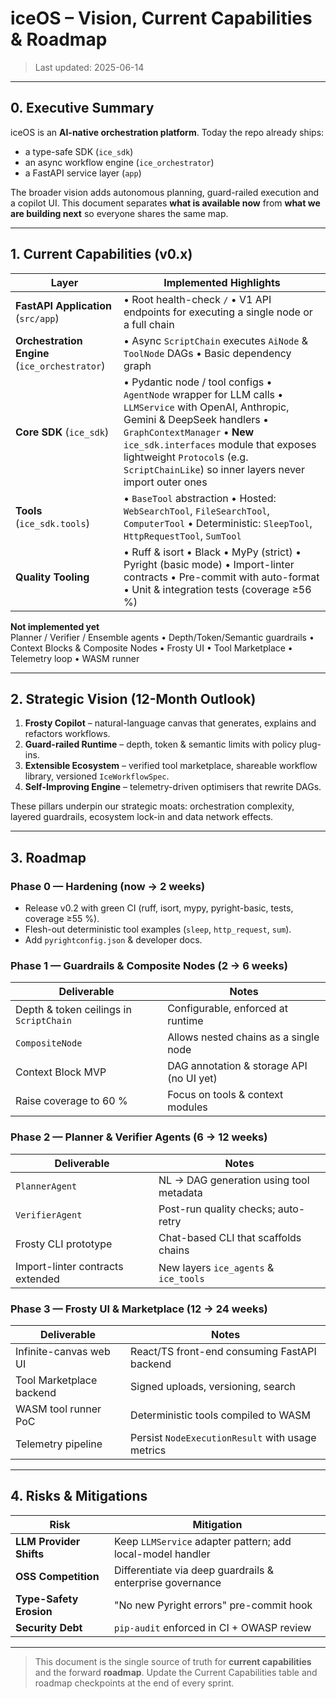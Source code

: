 # iceOS – Vision, Current Capabilities & Roadmap

> Last updated: 2025-06-14

---

## 0. Executive Summary

iceOS is an **AI-native orchestration platform**.  Today the repo already ships:

* a type-safe SDK (`ice_sdk`)
* an async workflow engine (`ice_orchestrator`)
* a FastAPI service layer (`app`)

The broader vision adds autonomous planning, guard-railed execution and a
copilot UI.  This document separates **what is available now** from
**what we are building next** so everyone shares the same map.

---

## 1. Current Capabilities (v0.x)

| Layer | Implemented Highlights |
|-------|------------------------|
| **FastAPI Application** (`src/app`) | • Root health-check `/`  • V1 API endpoints for executing a single node or a full chain |
| **Orchestration Engine** (`ice_orchestrator`) | • Async `ScriptChain` executes `AiNode` & `ToolNode` DAGs  • Basic dependency graph |
| **Core SDK** (`ice_sdk`) | • Pydantic node / tool configs  • `AgentNode` wrapper for LLM calls  • `LLMService` with OpenAI, Anthropic, Gemini & DeepSeek handlers  • `GraphContextManager`  • **New** `ice_sdk.interfaces` module that exposes lightweight `Protocol`s (e.g. `ScriptChainLike`) so inner layers never import outer ones |
| **Tools** (`ice_sdk.tools`) | • `BaseTool` abstraction  • Hosted: `WebSearchTool`, `FileSearchTool`, `ComputerTool`  • Deterministic: `SleepTool`, `HttpRequestTool`, `SumTool` |
| **Quality Tooling** | • Ruff & isort  • Black  • MyPy (strict)  • Pyright (basic mode)  • Import-linter contracts  • Pre-commit with auto-format  • Unit & integration tests (coverage ≥56 %) |

**Not implemented yet**  
Planner / Verifier / Ensemble agents • Depth/Token/Semantic guardrails •
Context Blocks & Composite Nodes • Frosty UI • Tool Marketplace • Telemetry
loop • WASM runner

---

## 2. Strategic Vision (12-Month Outlook)

1. **Frosty Copilot** – natural-language canvas that generates, explains and
   refactors workflows.
2. **Guard-railed Runtime** – depth, token & semantic limits with policy
   plug-ins.
3. **Extensible Ecosystem** – verified tool marketplace, shareable workflow
   library, versioned `IceWorkflowSpec`.
4. **Self-Improving Engine** – telemetry-driven optimisers that rewrite DAGs.

These pillars underpin our strategic moats: orchestration complexity,
layered guardrails, ecosystem lock-in and data network effects.

---

## 3. Roadmap

### Phase 0 — Hardening (now → 2 weeks)
* Release v0.2 with green CI (ruff, isort, mypy, pyright-basic, tests, coverage ≥55 %).
* Flesh-out deterministic tool examples (`sleep`, `http_request`, `sum`).
* Add `pyrightconfig.json` & developer docs.

### Phase 1 — Guardrails & Composite Nodes (2 → 6 weeks)
| Deliverable | Notes |
|-------------|-------|
| Depth & token ceilings in `ScriptChain` | Configurable, enforced at runtime |
| `CompositeNode` | Allows nested chains as a single node |
| Context Block MVP | DAG annotation & storage API (no UI yet) |
| Raise coverage to 60 % | Focus on tools & context modules |

### Phase 2 — Planner & Verifier Agents (6 → 12 weeks)
| Deliverable | Notes |
|-------------|-------|
| `PlannerAgent` | NL → DAG generation using tool metadata |
| `VerifierAgent` | Post-run quality checks; auto-retry |
| Frosty CLI prototype | Chat-based CLI that scaffolds chains |
| Import-linter contracts extended | New layers `ice_agents` & `ice_tools` |

### Phase 3 — Frosty UI & Marketplace (12 → 24 weeks)
| Deliverable | Notes |
|-------------|-------|
| Infinite-canvas web UI | React/TS front-end consuming FastAPI backend |
| Tool Marketplace backend | Signed uploads, versioning, search |
| WASM tool runner PoC | Deterministic tools compiled to WASM |
| Telemetry pipeline | Persist `NodeExecutionResult` with usage metrics |

---

## 4. Risks & Mitigations

| Risk | Mitigation |
|------|-----------|
| **LLM Provider Shifts** | Keep `LLMService` adapter pattern; add local-model handler |
| **OSS Competition** | Differentiate via deep guardrails & enterprise governance |
| **Type-Safety Erosion** | "No new Pyright errors" pre-commit hook |
| **Security Debt** | `pip-audit` enforced in CI + OWASP review |

---

> This document is the single source of truth for **current capabilities** and
> the forward **roadmap**.  Update the Current Capabilities table and roadmap
> checkpoints at the end of every sprint. 